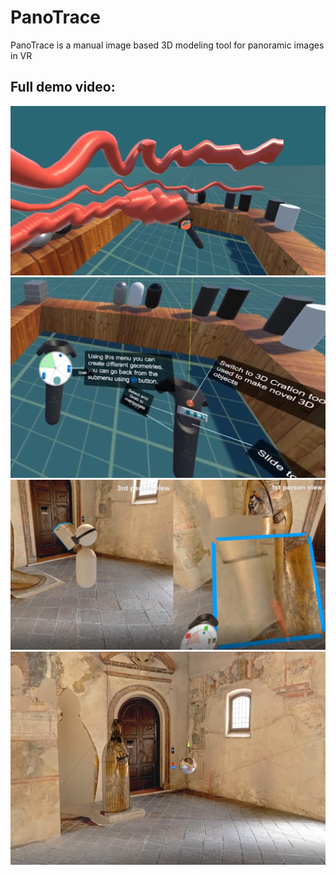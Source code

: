 # PanoTrace
PanoTrace is a manual image based 3D modeling tool for panoramic images in VR

## Full demo video:

[![Image of PanoTrace](https://github.com/ehsuun/PanoTrace/raw/master/panotrace.PNG)](https://player.vimeo.com/video/291335470?autoplay=1)
[![Image of PanoTrace](https://github.com/ehsuun/PanoTrace/raw/master/panotrace2.PNG)](https://player.vimeo.com/video/291335470?autoplay=1)
[![Image of PanoTrace](https://github.com/ehsuun/PanoTrace/raw/master/panotrace3.PNG)](https://player.vimeo.com/video/291335470?autoplay=1)
[![Image of PanoTrace](https://github.com/ehsuun/PanoTrace/raw/master/panotrace4.PNG)](https://player.vimeo.com/video/291335470?autoplay=1)

